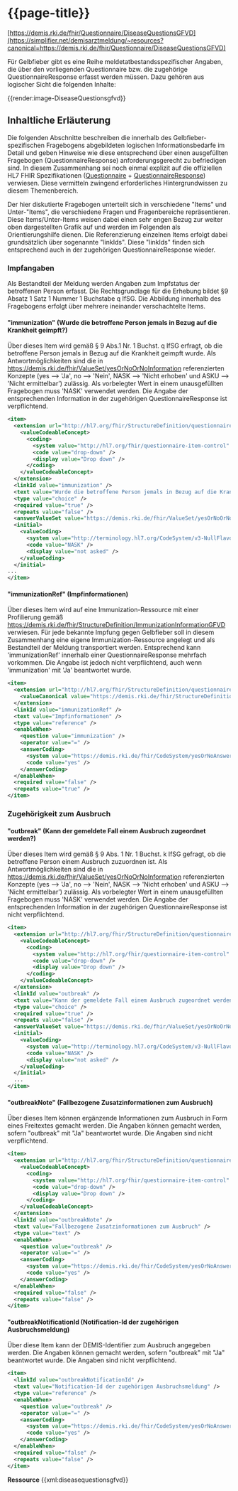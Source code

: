 # {{page-title}}
[https://demis.rki.de/fhir/Questionnaire/DiseaseQuestionsGFVD](https://simplifier.net/demisarztmeldung/~resources?canonical=https://demis.rki.de/fhir/Questionnaire/DiseaseQuestionsGFVD)

Für Gelbfieber gibt es eine Reihe meldetatbestandsspezifischer Angaben, die über den vorliegenden Questionnaire bzw. die zugehörige QuestionnaireResponse erfasst werden müssen. Dazu gehören aus logischer Sicht die folgenden Inhalte:

{{render:image-DiseaseQuestionsgfvd}}

## Inhaltliche Erläuterung

Die folgenden Abschnitte beschreiben die innerhalb des Gelbfieber-spezifischen Fragebogens abgebildeten logischen Informationsbedarfe im Detail und geben Hinweise wie diese entsprechend über einen ausgefüllten Fragebogen (QuestionnaireResponse) anforderungsgerecht zu befriedigen sind. In diesem Zusammenhang sei noch einmal explizit auf die offiziellen HL7 FHIR Spezifikationen ([Questionnaire](https://www.hl7.org/fhir/questionnaire.html) + [QuestionnaireResponse](https://www.hl7.org/fhir/questionnaireresponse.html)) verwiesen. Diese vermitteln zwingend erforderliches Hintergrundwissen zu diesem Themenbereich.

Der hier diskutierte Fragebogen unterteilt sich in verschiedene "Items" und Unter-"Items", die verschiedene Fragen und Fragenbereiche repräsentieren. Diese Items/Unter-Items weisen dabei einen sehr engen Bezug zur weiter oben dargestellten Grafik auf und werden im Folgenden als Orientierungshilfe dienen. Die Referenzierung einzelnen Items erfolgt dabei grundsätzlich über sogenannte "linkIds". Diese "linkIds" finden sich entsprechend auch in der zugehörigen QuestionnaireResponse wieder.

### Impfangaben
Als Bestandteil der Meldung werden Angaben zum Impfstatus der betroffenen Person erfasst. Die Rechtsgrundlage für die Erhebung bildet §9 Absatz 1 Satz 1 Nummer 1 Buchstabe q IfSG. Die Abbildung innerhalb des Fragebogens erfolgt über mehrere ineinander verschachtelte Items.


#### "immunization" (Wurde die betroffene Person jemals in Bezug auf die Krankheit geimpft?)

Über dieses Item wird gemäß § 9 Abs.1 Nr. 1 Buchst. q IfSG erfragt, ob die betroffene Person jemals in Bezug auf die Krankheit geimpft wurde.  Als Antwortmöglichkeiten sind die in https://demis.rki.de/fhir/ValueSet/yesOrNoOrNoInformation referenzierten Konzepte (yes --> 'Ja', no --> 'Nein', NASK --> 'Nicht erhoben' und ASKU --> 'Nicht ermittelbar') zulässig. Als vorbelegter Wert in einem unausgefüllten Fragebogen muss 'NASK' verwendet werden. Die Angabe der entsprechenden Information in der zugehörigen QuestionnaireResponse ist verpflichtend.

```xml
<item>
  <extension url="http://hl7.org/fhir/StructureDefinition/questionnaire-itemControl">
    <valueCodeableConcept>
      <coding>
        <system value="http://hl7.org/fhir/questionnaire-item-control" />
        <code value="drop-down" />
        <display value="Drop down" />
      </coding>
    </valueCodeableConcept>
  </extension>
  <linkId value="immunization" />
  <text value="Wurde die betroffene Person jemals in Bezug auf die Krankheit geimpft?" />
  <type value="choice" />
  <required value="true" />
  <repeats value="false" />
  <answerValueSet value="https://demis.rki.de/fhir/ValueSet/yesOrNoOrNoInformation" />
  <initial>
    <valueCoding>
      <system value="http://terminology.hl7.org/CodeSystem/v3-NullFlavor" />
      <code value="NASK" />
      <display value="not asked" />
    </valueCoding>
  </initial>
...
</item>
```

#### "immunizationRef" (Impfinformationen)

Über dieses Item wird auf eine Immunization-Ressource mit einer Profilierung gemäß https://demis.rki.de/fhir/StructureDefinition/ImmunizationInformationGFVD verwiesen. Für jede bekannte Impfung gegen Gelbfieber soll in diesem Zusammenhang eine eigene Immunization-Ressource angelegt und als Bestandteil der Meldung transportiert werden. Entsprechend kann 'immunizationRef' innerhalb einer QuestionnaireResponse mehrfach vorkommen. Die Angabe ist jedoch nicht verpflichtend, auch wenn 'immunization' mit 'Ja' beantwortet wurde.

```xml
<item>
  <extension url="http://hl7.org/fhir/StructureDefinition/questionnaire-referenceProfile">
    <valueCanonical value="https://demis.rki.de/fhir/StructureDefinition/ImmunizationInformationGFVD" />
  </extension>
  <linkId value="immunizationRef" />
  <text value="Impfinformationen" />
  <type value="reference" />
  <enableWhen>
    <question value="immunization" />
    <operator value="=" />
    <answerCoding>
      <system value="https://demis.rki.de/fhir/CodeSystem/yesOrNoAnswer" />
      <code value="yes" />
    </answerCoding>
  </enableWhen>
  <required value="false" />
  <repeats value="true" />
</item>
```

### Zugehörigkeit zum Ausbruch

#### "outbreak" (Kann der gemeldete Fall einem Ausbruch zugeordnet werden?)

Über dieses Item wird gemäß § 9 Abs. 1 Nr. 1 Buchst. k IfSG gefragt, ob die betroffene Person einem Ausbruch zuzuordnen ist. Als Antwortmöglichkeiten sind die in https://demis.rki.de/fhir/ValueSet/yesOrNoOrNoInformation referenzierten Konzepte (yes --> 'Ja', no --> 'Nein', NASK --> 'Nicht erhoben' und ASKU --> 'Nicht ermittelbar') zulässig. Als vorbelegter Wert in einem unausgefüllten Fragebogen muss 'NASK' verwendet werden. Die Angabe der entsprechenden Information in der zugehörigen QuestionnaireResponse ist nicht verpflichtend.

```xml
<item>
  <extension url="http://hl7.org/fhir/StructureDefinition/questionnaire-itemControl">
    <valueCodeableConcept>
      <coding>
        <system value="http://hl7.org/fhir/questionnaire-item-control" />
        <code value="drop-down" />
        <display value="Drop down" />
      </coding>
    </valueCodeableConcept>
  </extension>
  <linkId value="outbreak" />
  <text value="Kann der gemeldete Fall einem Ausbruch zugeordnet werden?" />
  <type value="choice" />
  <required value="true" />
  <repeats value="false" />
  <answerValueSet value="https://demis.rki.de/fhir/ValueSet/yesOrNoOrNoInformation" />
  <initial>
    <valueCoding>
      <system value="http://terminology.hl7.org/CodeSystem/v3-NullFlavor" />
      <code value="NASK" />
      <display value="not asked" />
    </valueCoding>
  </initial>
  ...
</item>  
```

#### "outbreakNote" (Fallbezogene Zusatzinformationen zum Ausbruch)

Über dieses Item können ergänzende Informationen zum Ausbruch in Form eines Freitextes gemacht werden. Die Angaben können gemacht werden, sofern "outbreak" mit "Ja" beantwortet wurde. Die Angaben sind nicht verpflichtend.

```xml
<item>
  <extension url="http://hl7.org/fhir/StructureDefinition/questionnaire-itemControl">
    <valueCodeableConcept>
      <coding>
        <system value="http://hl7.org/fhir/questionnaire-item-control" />
        <code value="drop-down" />
        <display value="Drop down" />
      </coding>
    </valueCodeableConcept>
  </extension>
  <linkId value="outbreakNote" />
  <text value="Fallbezogene Zusatzinformationen zum Ausbruch" />
  <type value="text" />
  <enableWhen>
    <question value="outbreak" />
    <operator value="=" />
    <answerCoding>
      <system value="https://demis.rki.de/fhir/CodeSystem/yesOrNoAnswer" />
      <code value="yes" />
    </answerCoding>
  </enableWhen>
  <required value="false" />
  <repeats value="false" />
</item>
```

#### "outbreakNotificationId (Notification-Id der zugehörigen Ausbruchsmeldung)

Über diese Item kann der DEMIS-Identifier zum Ausbruch angegeben werden. Die Angaben können gemacht werden, sofern "outbreak" mit "Ja" beantwortet wurde. Die Angaben sind nicht verpflichtend.

```xml
<item>
  <linkId value="outbreakNotificationId" />
  <text value="Notification-Id der zugehörigen Ausbruchsmeldung" />
  <type value="reference" />
  <enableWhen>
    <question value="outbreak" />
    <operator value="=" />
    <answerCoding>
      <system value="https://demis.rki.de/fhir/CodeSystem/yesOrNoAnswer" />
      <code value="yes" />
    </answerCoding>
  </enableWhen>
  <required value="false" />
  <repeats value="false" />
</item>
```

**Ressource**
{{xml:diseasequestionsgfvd}}
